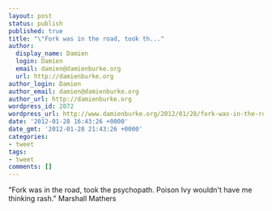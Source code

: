 ```yaml
---
layout: post
status: publish
published: true
title: "\"Fork was in the road, took th..."
author:
  display_name: Damien
  login: Damien
  email: damien@damienburke.org
  url: http://damienburke.org
author_login: Damien
author_email: damien@damienburke.org
author_url: http://damienburke.org
wordpress_id: 2072
wordpress_url: http://www.damienburke.org/2012/01/28/fork-was-in-the-road-took-th/
date: '2012-01-28 16:43:26 +0000'
date_gmt: '2012-01-28 21:43:26 +0000'
categories:
- tweet
tags:
- tweet
comments: []
---
```

<p>"Fork was in the road, took the psychopath. Poison Ivy wouldn't have me thinking rash." Marshall Mathers</p>
